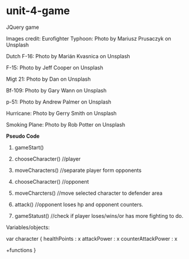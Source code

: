 # unit-4-game
JQuery game


Images credit:
Eurofighter Typhoon: Photo by Mariusz Prusaczyk on Unsplash

Dutch F-16: Photo by Marián Kvasnica on Unsplash

F-15: Photo by Jeff Cooper on Unsplash

Migt 21: Photo by Dan on Unsplash

Bf-109: Photo by Gary Wann on Unsplash

p-51: Photo by Andrew Palmer on Unsplash

Hurricane: Photo by Gerry Smith on Unsplash

Smoking Plane: Photo by Rob Potter on Unsplash


**Pseudo Code**

1. gameStart()

2. chooseCharacter() //player
  
3. moveCharacters() //separate player form opponents

4. chooseCharacter() //opponent

5. moveCharcters() //move selected character to defender area

6. attack() //opponent loses hp and opponent counters.

7. gameStatust()  //check if player loses/wins/or has  more fighting to do.

Variables/objects:

var character {
  healthPoints : x
  attackPower : x
  counterAttackPower : x
  
  +functions
}
